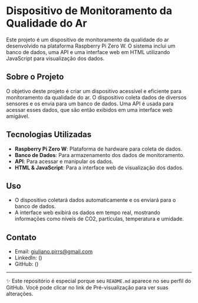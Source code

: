 # Dispositivo de Monitoramento da Qualidade do Ar

Este projeto é um dispositivo de monitoramento da qualidade do ar desenvolvido na plataforma Raspberry Pi Zero W. 
O sistema inclui um banco de dados, uma API e uma interface web em HTML utilizando JavaScript para visualização dos dados.

## Sobre o Projeto

O objetivo deste projeto é criar um dispositivo acessível e eficiente para monitoramento da qualidade do ar. 
O dispositivo coleta dados de diversos sensores e os envia para um banco de dados. Uma API é usada para acessar esses dados, que são então exibidos em uma interface web amigável.

## Tecnologias Utilizadas

- **Raspberry Pi Zero W**: Plataforma de hardware para coleta de dados.
- **Banco de Dados**: Para armazenamento dos dados de monitoramento.
- **API**: Para acessar e manipular os dados.
- **HTML & JavaScript**: Para a interface web de visualização dos dados.

## Uso

- O dispositivo coletará dados automaticamente e os enviará para o banco de dados.
- A interface web exibirá os dados em tempo real, mostrando informações como níveis de CO2, partículas, temperatura e umidade.


## Contato

- Email: giuliano.pirrs@gmail.com
- LinkedIn: ()
- GitHub: ()

---

✨ Este repositório é especial porque seu `README.md` aparece no seu perfil do GitHub. Você pode clicar no link de Pré-visualização para ver suas alterações.
